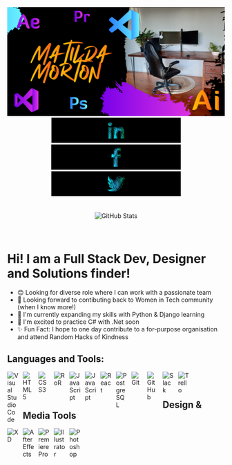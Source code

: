 <div style="background-color: radial-gradient(328px at 2.9% 15%, rgb(191, 224, 251) 0%, rgb(232, 233, 251) 25.8%, rgb(252, 239, 250) 50.8%, rgb(234, 251, 251) 77.6%, rgb(240, 251, 244) 100.7);">

<div id="header" align="center">
  <img src="https://github.com/matildamort/matildamort/blob/main/Banner-1.png"/>
</div>

<div id="badges" align="center">
  <a href="https://www.linkedin.com/in/matildamorton/" target="_blank">
    <img src="https://github.com/matildamort/matildamort/blob/main/LI1.png" width="300" alt="LinkedIn Badge"/>
  </a>
  <a href="https://www.facebook.com/matilda.morton" target="_blank">
    <img src="https://github.com/matildamort/matildamort/blob/main/FB1.png" width="300" alt="Facebook icon"/>
  </a>
  <a href="https://twitter.com/Matilda74190430" target="_blank">
    <img src="https://github.com/matildamort/matildamort/blob/main/TW1.png"  width="300" alt="Twitter Badge"/>
  </a>
</div>

<br />
<br />

<div align="center">
<img alt=" GitHub Stats" src="https://github-readme-stats.vercel.app/api?username=matildamort&show_icons=true&hide_border=false&title_color=ffffff&icon_color=ffffff&bg_color=9921e8&text_color=ffffff&border_color=ffffff" />
</div>

<br />
<br />
 

# Hi! I am a Full Stack Dev, Designer and Solutions finder!

- 😊 Looking for diverse role where I can work with a passionate team
- 🤘 Looking forward to contibuting back to Women in Tech community (when I know more!)
- 🌻 I'm currently expanding my skills with Python & Django learning
- 💭 I'm excited to practice C# with .Net soon
- ✨ Fun Fact: I hope to one day contribute to a for-purpose organisation and attend Random Hacks of Kindness

## Languages and Tools:

<img align="left" alt="Visual Studio Code" width="26px" src="https://cdn.jsdelivr.net/gh/devicons/devicon/icons/vscode/vscode-original.svg" style="padding-right:10px;" />

<img align="left" alt="HTML5" width="26px" src="https://cdn.jsdelivr.net/gh/devicons/devicon/icons/html5/html5-original.svg" style="padding-right:10px;" />

<img align="left" alt="CSS3" width="26px" src="https://cdn.jsdelivr.net/gh/devicons/devicon/icons/css3/css3-original.svg" style="padding-right:10px;" />

<img align="left" alt="RoR" width="26px" src="https://cdn.jsdelivr.net/gh/devicons/devicon/icons/rails/rails-plain-wordmark.svg" style="padding-right:10px;" />


<img align="left" alt="JavaScript" width="26px" src="https://cdn.jsdelivr.net/gh/devicons/devicon/icons/bootstrap/bootstrap-original.svg" style="padding-right:10px;" />

<img align="left" alt="JavaScript" width="26px" src="https://cdn.jsdelivr.net/gh/devicons/devicon/icons/javascript/javascript-original.svg" style="padding-right:10px;" />

<img align="left" alt="React" width="26px" src="https://cdn.jsdelivr.net/gh/devicons/devicon/icons/react/react-original.svg" style="padding-right:10px;" />

<img align="left" alt="PostgreSQL" width="26px" src="https://cdn.jsdelivr.net/gh/devicons/devicon/icons/postgresql/postgresql-original.svg" style="padding-right:10px;" />

<img align="left" alt="Git" width="26px" src="https://cdn.jsdelivr.net/gh/devicons/devicon/icons/git/git-original.svg" style="padding-right:10px;" />

<img align="left" alt="GitHub" width="26px" src="https://user-images.githubusercontent.com/3369400/139447912-e0f43f33-6d9f-45f8-be46-2df5bbc91289.png" style="padding-right:10px;" />


<img align="left" alt="Slack" width="26px" src="https://cdn.jsdelivr.net/gh/devicons/devicon/icons/slack/slack-original.svg" style="padding-right:10px;" />

<img align="left" alt="Trello" width="26px" src="https://cdn.jsdelivr.net/gh/devicons/devicon/icons/trello/trello-plain.svg" style="padding-right:10px;" />


<br />
<br />


## Design & Media Tools

<img align="left" alt="XD" width="26px" src="https://cdn.jsdelivr.net/gh/devicons/devicon/icons/xd/xd-plain.svg" style="padding-right:10px;" />

<img align="left" alt="AfterEffects" width="26px" src="https://cdn.jsdelivr.net/gh/devicons/devicon/icons/aftereffects/aftereffects-original.svg" style="padding-right:10px;" />

<img align="left" alt="PremierePro" width="26px" src="https://cdn.jsdelivr.net/gh/devicons/devicon/icons/premierepro/premierepro-plain.svg" style="padding-right:10px;" />

<img align="left" alt="Illustrator" width="26px" src="https://cdn.jsdelivr.net/gh/devicons/devicon/icons/illustrator/illustrator-plain.svg" style="padding-right:10px;" />

<img align="left" alt="Photoshop" width="26px" src="https://cdn.jsdelivr.net/gh/devicons/devicon/icons/photoshop/photoshop-plain.svg" style="padding-right:10px;" />

<br />
<br />


</div>
